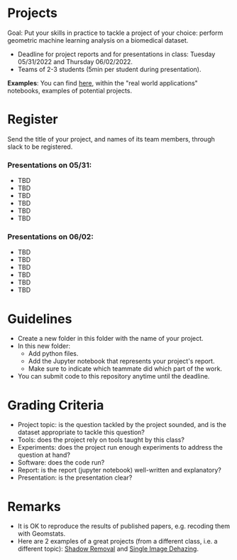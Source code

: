 # Projects

Goal: Put your skills in practice to tackle a project of your choice: perform geometric machine learning analysis on a biomedical dataset.

- Deadline for project reports and for presentations in class: Tuesday 05/31/2022 and Thursday 06/02/2022.
- Teams of 2-3 students (5min per student during presentation).

**Examples**: You can find [here](https://github.com/geomstats/geomstats/tree/master/notebooks), within the "real world applications" notebooks, examples of potential projects.

# Register

Send the title of your project, and names of its team members, through slack to be registered.

### Presentations on 05/31:

- TBD
- TBD
- TBD
- TBD
- TBD
- TBD

### Presentations on 06/02:

- TBD
- TBD
- TBD
- TBD
- TBD
- TBD

# Guidelines

- Create a new folder in this folder with the name of your project.
- In this new folder:
  - Add python files.
  - Add the Jupyter notebook that represents your project's report.
  - Make sure to indicate which teammate did which part of the work.
- You can submit code to this repository anytime until the deadline.

# Grading Criteria

- Project topic: is the question tackled by the project sounded, and is the dataset appropriate to tackle this question?
- Tools: does the project rely on tools taught by this class?
- Experiments: does the project run enough experiments to address the question at hand?
- Software: does the code run?
- Report: is the report (jupyter notebook) well-written and explanatory?
- Presentation: is the presentation clear?

# Remarks

- It is OK to reproduce the results of published papers, e.g. recoding them with Geomstats.
- Here are 2 examples of a great projects (from a different class, i.e. a different topic): [Shadow Removal](https://github.com/bioshape-lab/ece278a/tree/main/projects/Shadow-Removal) and [Single Image Dehazing](https://github.com/bioshape-lab/ece278a/tree/main/projects/Single_Image_dehazing).
